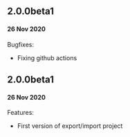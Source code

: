 ## 2.0.0beta1
#### 26 Nov 2020

Bugfixes:
- Fixing github actions


## 2.0.0beta1
#### 26 Nov 2020

Features:
- First version of export/import project
